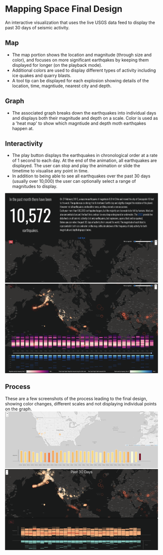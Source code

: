 # Mapping Space Final Design
An interactive visualization that uses the live USGS data feed to display the past 30 days of seismic activity. 
## Map
- The map portion shows the location and magnitude (through size and color), and focuses on more significant earthqakes by keeping them displayed for longer (on the playback mode).
- Additional colors are used to display different types of activity including ice quakes and quarry blasts. 
- A tool tip can be displayed for each explosion showing details of the location, time, magntiude, nearest city and depth. 
## Graph
- The associated graph breaks down the earthquakes into individual days and displays both their magnitude and depth on a scale. Color is used as a 'heat map' to show which magntiude and depth moth earthqakes happen at. 
## Interactivity
- The play button displays the earthquakes in chronological order at a rate of 1 second to each day. At the end of the animation, all earthquakes are displayed. The user can stop and play the animation or slide the timetime to visualise any point in time. 
- In addition to being able to see all earthquakes over the past 30 days (usually over 10,000) the user can optionally select a range of magnitudes to display.


![](./images/mapping-space-1.png)
![](./images/mapping-space-2.png)

## Process
These are a few screenshots of the process leading to the final design, showing color changes, different scales and not displaying individual points on the graph. 
![](./images/mapping-space-process-1.png)
![](./images/mapping-space-process-2.png)
